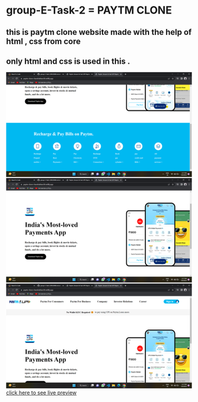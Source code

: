 # group-E-Task-2 = PAYTM CLONE
## this is paytm clone website made with the help of html , css from core
## only html and css is used in this .
![live preview](./screenshot/Screenshot1.png )
![live preview](./screenshot/Screenshot3.png)
![live preview](./screenshot/Screenshot.png)
[click here to see live preview](https://paytm-clone-chandrabhan30.netlify.app/)
